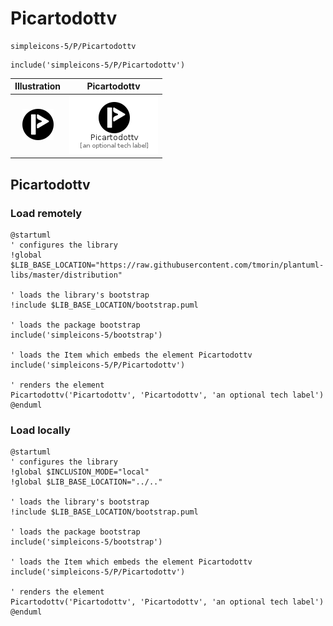 # Picartodottv


```text
simpleicons-5/P/Picartodottv
```

```text
include('simpleicons-5/P/Picartodottv')
```



| Illustration | Picartodottv |
| :---: | :---: |
| ![illustration for Illustration](../../simpleicons-5/P/Picartodottv.png) | ![illustration for Picartodottv](../../simpleicons-5/P/Picartodottv.Local.png) |




## Picartodottv

### Load remotely
```plantuml
@startuml
' configures the library
!global $LIB_BASE_LOCATION="https://raw.githubusercontent.com/tmorin/plantuml-libs/master/distribution"

' loads the library's bootstrap
!include $LIB_BASE_LOCATION/bootstrap.puml

' loads the package bootstrap
include('simpleicons-5/bootstrap')

' loads the Item which embeds the element Picartodottv
include('simpleicons-5/P/Picartodottv')

' renders the element
Picartodottv('Picartodottv', 'Picartodottv', 'an optional tech label')
@enduml
```

### Load locally
```plantuml
@startuml
' configures the library
!global $INCLUSION_MODE="local"
!global $LIB_BASE_LOCATION="../.."

' loads the library's bootstrap
!include $LIB_BASE_LOCATION/bootstrap.puml

' loads the package bootstrap
include('simpleicons-5/bootstrap')

' loads the Item which embeds the element Picartodottv
include('simpleicons-5/P/Picartodottv')

' renders the element
Picartodottv('Picartodottv', 'Picartodottv', 'an optional tech label')
@enduml
```

